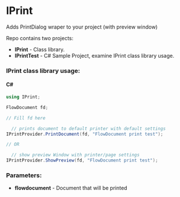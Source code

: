 # IPrint
Adds PrintDialog wraper to your project (with preview window)

Repo contains two projects:
* **IPrint** - Class library.
* **IPrintTest** - C# Sample Project, examine IPrint class library usage.

### IPrint class library usage:
#### C#

```C#
using IPrint;

FlowDocument fd;

// Fill fd here 

  // prints document to default printer with default settings
IPrintProvider.PrintDocument(fd, "FlowDocument print test");

// OR

  // show preview Window with printer/page settings
IPrintProvider.ShowPreview(fd, "FlowDocument print test");
```

### Parameters:

* **flowdocument** - Document that will be printed

